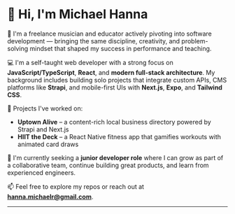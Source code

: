 # 👋 Hi, I'm Michael Hanna

🎷 I'm a freelance musician and educator actively pivoting into software development — bringing the same discipline, creativity, and problem-solving mindset that shaped my success in performance and teaching.

💻 I'm a self-taught web developer with a strong focus on **JavaScript/TypeScript**, **React**, and **modern full-stack architecture**. My background includes building solo projects that integrate custom APIs, CMS platforms like **Strapi**, and mobile-first UIs with **Next.js**, **Expo**, and **Tailwind CSS**.

🔨 Projects I've worked on:
- **Uptown Alive** – a content-rich local business directory powered by Strapi and Next.js
- **HIIT the Deck** – a React Native fitness app that gamifies workouts with animated card draws

🚀 I'm currently seeking a **junior developer role** where I can grow as part of a collaborative team, continue building great products, and learn from experienced engineers.

📫 Feel free to explore my repos or reach out at **hanna.michaelr@gmail.com**.

---

<!--
**mrhanna/mrhanna** is a ✨ _special_ ✨ repository because its `README.md` (this file) appears on your GitHub profile.

Here are some ideas to get you started:

- 🔭 I’m currently working on ...
- 🌱 I’m currently learning ...
- 👯 I’m looking to collaborate on ...
- 🤔 I’m looking for help with ...
- 💬 Ask me about ...
- 📫 How to reach me: ...
- 😄 Pronouns: ...
- ⚡ Fun fact: ...
-->
